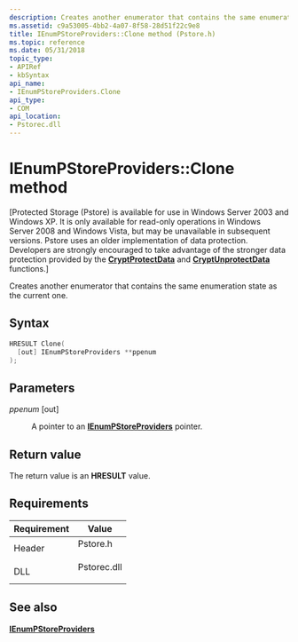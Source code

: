 ```yaml
---
description: Creates another enumerator that contains the same enumeration state as the current one.
ms.assetid: c9a53005-4bb2-4a07-8f58-28d51f22c9e8
title: IEnumPStoreProviders::Clone method (Pstore.h)
ms.topic: reference
ms.date: 05/31/2018
topic_type: 
- APIRef
- kbSyntax
api_name: 
- IEnumPStoreProviders.Clone
api_type: 
- COM
api_location: 
- Pstorec.dll
---
```


# IEnumPStoreProviders::Clone method

\[Protected Storage (Pstore) is available for use in Windows Server 2003 and Windows XP. It is only available for read-only operations in Windows Server 2008 and Windows Vista, but may be unavailable in subsequent versions. Pstore uses an older implementation of data protection. Developers are strongly encouraged to take advantage of the stronger data protection provided by the [**CryptProtectData**](/windows/win32/api/dpapi/nf-dpapi-cryptprotectdata) and [**CryptUnprotectData**](/windows/win32/api/dpapi/nf-dpapi-cryptunprotectdata) functions.\]

Creates another enumerator that contains the same enumeration state as the current one.

## Syntax


```C++
HRESULT Clone(
  [out] IEnumPStoreProviders **ppenum
);
```



## Parameters

<dl> <dt>

*ppenum* \[out\]
</dt> <dd>

A pointer to an [**IEnumPStoreProviders**](ienumpstoreproviders.md) pointer.

</dd> </dl>

## Return value

The return value is an **HRESULT** value.

## Requirements



| Requirement | Value |
|-------------------|----------------------------------------------------------------------------------------|
| Header<br/> | <dl> <dt>Pstore.h</dt> </dl>    |
| DLL<br/>    | <dl> <dt>Pstorec.dll</dt> </dl> |



## See also

<dl> <dt>

[**IEnumPStoreProviders**](ienumpstoreproviders.md)
</dt> </dl>

 

 
